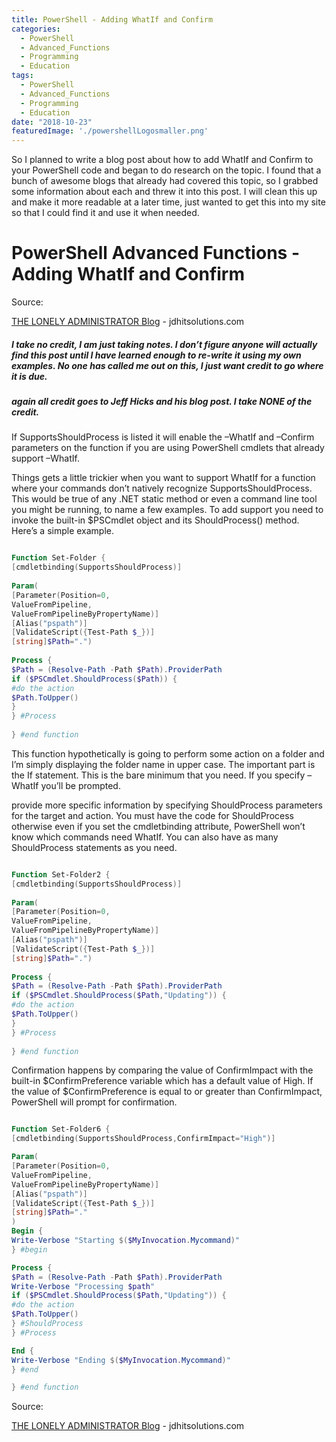```yaml
---
title: PowerShell - Adding WhatIf and Confirm
categories:
  - PowerShell
  - Advanced_Functions  
  - Programming
  - Education
tags:
  - PowerShell
  - Advanced_Functions  
  - Programming
  - Education
date: "2018-10-23"
featuredImage: './powershellLogosmaller.png'
---
```


So I planned to write a blog post about how to add WhatIf and Confirm to your PowerShell code and began to do research on the topic. I found that a bunch of awesome blogs that already had covered this topic, so I grabbed some information about each and threw it into this post. I will clean this up and make it more readable at a later time, just wanted to get this into my site so that I could find it and use it when needed.

<!-- end -->

# PowerShell Advanced Functions - Adding WhatIf and Confirm

Source:

[THE LONELY ADMINISTRATOR Blog](https://jdhitsolutions.com/blog/powershell/4319/powershell-blogging-week-supporting-whatif-and-confirm/) - jdhitsolutions.com

##### I take no credit, I am just taking notes. I don’t figure anyone will actually find this post until I have learned enough to re-write it using my own examples. No one has called me out on this, I just want credit to go where it is due.

##### again all credit goes to Jeff Hicks and his blog post. I take NONE of the credit.

If SupportsShouldProcess is listed it will enable the –WhatIf and –Confirm parameters on the function if you are using PowerShell cmdlets that already support –WhatIf.

Things gets a little trickier when you want to support WhatIf for a function where your commands don’t natively recognize SupportsShouldProcess. This would be true of any .NET static method or even a command line tool you might be running, to name a few examples. 
To add support you need to invoke the built-in $PSCmdlet object and its ShouldProcess() method. Here’s a simple example.

```powershell

Function Set-Folder {
[cmdletbinding(SupportsShouldProcess)]
 
Param(
[Parameter(Position=0,
ValueFromPipeline,
ValueFromPipelineByPropertyName)]
[Alias("pspath")]
[ValidateScript({Test-Path $_})]
[string]$Path=".")
 
Process {
$Path = (Resolve-Path -Path $Path).ProviderPath
if ($PSCmdlet.ShouldProcess($Path)) {
#do the action
$Path.ToUpper()
}
} #Process
 
} #end function

```

This function hypothetically is going to perform some action on a folder and I’m simply displaying the folder name in upper case. The important part is the If statement. This is the bare minimum that you need. If you specify –WhatIf you’ll be prompted.


provide more specific information by specifying ShouldProcess parameters for the target and action.
You must have the code for ShouldProcess otherwise even if you set the cmdletbinding attribute, PowerShell won’t know which commands need WhatIf. You can also have as many ShouldProcess statements as you need.


```powershell

Function Set-Folder2 {
[cmdletbinding(SupportsShouldProcess)]
 
Param(
[Parameter(Position=0,
ValueFromPipeline,
ValueFromPipelineByPropertyName)]
[Alias("pspath")]
[ValidateScript({Test-Path $_})]
[string]$Path=".")
 
Process {
$Path = (Resolve-Path -Path $Path).ProviderPath
if ($PSCmdlet.ShouldProcess($Path,"Updating")) {
#do the action
$Path.ToUpper()
}
} #Process
 
} #end function

```

Confirmation happens by comparing the value of ConfirmImpact with the built-in $ConfirmPreference variable which has a default value of High. If the value of $ConfirmPreference is equal to or greater than ConfirmImpact, PowerShell will prompt for confirmation. 


```powershell

Function Set-Folder6 {
[cmdletbinding(SupportsShouldProcess,ConfirmImpact="High")]

Param(
[Parameter(Position=0,
ValueFromPipeline,
ValueFromPipelineByPropertyName)]
[Alias("pspath")]
[ValidateScript({Test-Path $_})]
[string]$Path="."
)
Begin {
Write-Verbose "Starting $($MyInvocation.Mycommand)"
} #begin

Process {
$Path = (Resolve-Path -Path $Path).ProviderPath
Write-Verbose "Processing $path"
if ($PSCmdlet.ShouldProcess($Path,"Updating")) {
#do the action
$Path.ToUpper()
} #ShouldProcess
} #Process

End {
Write-Verbose "Ending $($MyInvocation.Mycommand)"
} #end

} #end function

```



Source:

[THE LONELY ADMINISTRATOR Blog](https://jdhitsolutions.com/blog/powershell/4319/powershell-blogging-week-supporting-whatif-and-confirm/) - jdhitsolutions.com